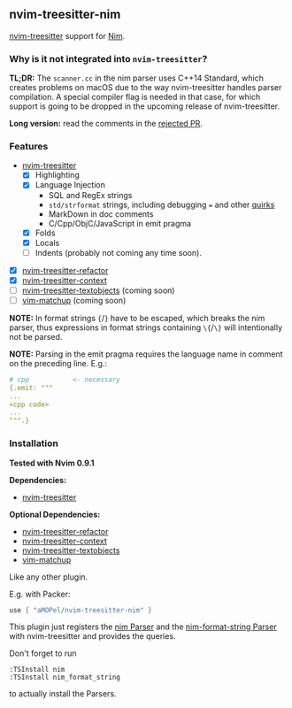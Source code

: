 ## nvim-treesitter-nim

[nvim-treesitter](https://github.com/nvim-treesitter/nvim-treesitter) support for [Nim](https://nim-lang.org).

### Why is it not integrated into `nvim-treesitter`?

**TL;DR:** The `scanner.cc` in the nim parser uses C++14 Standard,
which creates problems on macOS due to the way nvim-treesitter handles 
parser compilation. A special compiler flag is needed in that case,
for which support is going to be dropped in the upcoming release of nvim-treesitter.

**Long version:** read the comments in the [rejected PR](https://github.com/nvim-treesitter/nvim-treesitter/pull/5437).

### Features

* [nvim-treesitter](https://github.com/nvim-treesitter/nvim-treesitter)
    * [x] Highlighting 
    * [x] Language Injection
      * SQL and RegEx strings
      * `std/strformat` strings, including debugging `=` and other 
        [quirks](https://nim-lang.org/docs/strformat.html#standard-format-specifiers-for-strings-integers-and-floats)
      * MarkDown in doc comments
      * C/Cpp/ObjC/JavaScript in emit pragma 
    * [x] Folds
    * [x] Locals
    * [ ] Indents (probably not coming any time soon).
* [x] [nvim-treesitter-refactor](https://github.com/nvim-treesitter/nvim-treesitter-refactor)
* [x] [nvim-treesitter-context](https://github.com/nvim-treesitter/nvim-treesitter-context)
* [ ] [nvim-treesitter-textobjects](https://github.com/nvim-treesitter/nvim-treesitter-textobjects) (coming soon)
* [ ] [vim-matchup](https://github.com/andymass/vim-matchup) (coming soon)

**NOTE:** 
In format strings `{`/`}` have to be escaped, which breaks the nim parser,
thus expressions in format strings containing `\{`/`\}` will intentionally not be parsed.

**NOTE:** 
Parsing in the emit pragma requires the language name in comment on the preceding line.
E.g.:
```nim
# cpp           <- necessary
{.emit: """
...
<cpp code>
...
""".}
```


### Installation

**Tested with Nvim 0.9.1**

**Dependencies:**

* [nvim-treesitter](https://github.com/nvim-treesitter/nvim-treesitter)

**Optional Dependencies:**

* [nvim-treesitter-refactor](https://github.com/nvim-treesitter/nvim-treesitter-refactor)
* [nvim-treesitter-context](https://github.com/nvim-treesitter/nvim-treesitter-context)
* [nvim-treesitter-textobjects](https://github.com/nvim-treesitter/nvim-treesitter-textobjects)
* [vim-matchup](https://github.com/andymass/vim-matchup)

Like any other plugin.

E.g. with Packer:

```lua
use { "aMOPel/nvim-treesitter-nim" }
```

This plugin just registers the 
[nim Parser](https://github.com/alaviss/tree-sitter-nim) 
and the
[nim-format-string Parser](https://github.com/aMOPel/tree-sitter-nim-format-string)
with nvim-treesitter and provides the queries.

Don't forget to run

```
:TSInstall nim
:TSInstall nim_format_string
```

to actually install the Parsers.

